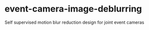 # event-camera-image-deblurring
Self supervised motion blur reduction design for joint event cameras
